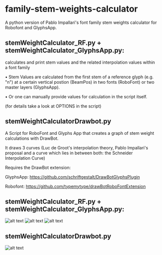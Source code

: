 # family-stem-weights-calculator
A python version of Pablo Impallari's font family stem weights calculator for Robofont and GlyphsApp. 


stemWeightCalculator_RF.py + stemWeightCalculator_GlyphsApp.py:
------------------------------------
calculates and print stem values and the related interpolation values within a font family

• Stem Values are calculated from the first stem of a reference glyph (e.g. "n") at a certain vertical postion (BeamPos) in two fonts (RoboFont) or two master layers (GlyphsApp).

• Or one can manually provide values for calculation in the script itself.

(for details take a look at OPTIONS in the script)

stemWeightCalculatorDrawbot.py
------------------------------------
A Script for RoboFont and Glyphs App that creates a graph of stem weight calculations with DrawBot.

It draws 3 curves (Luc de Groot's interpolation theory, Pablo Impallari's proposal and a curve which lies in between both: the Schneider Interpolation Curve)

Requires the DrawBot extension:

GlyphsApp: https://github.com/schriftgestalt/DrawBotGlyphsPlugin

Robofont: https://github.com/typemytype/drawBotRoboFontExtension



stemWeightCalculator_RF.py + stemWeightCalculator_GlyphsApp.py:
------------------------------------
![alt text](https://github.com/luke-snider/family-stem-weights-calculator/blob/master/thin.png)
![alt text](https://github.com/luke-snider/family-stem-weights-calculator/blob/master/black.png)
![alt text](https://github.com/luke-snider/family-stem-weights-calculator/blob/master/output.png)

stemWeightCalculatorDrawbot.py
------------------------------------
![alt text](https://github.com/luke-snider/family-stem-weights-calculator/blob/master/graph2.png)
